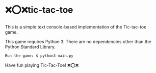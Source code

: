 # ❌⭕❌tic-tac-toe

This is a simple text console-based implementation of the Tic-tac-toe game. 

This game requires Python 3. There are no dependencies other than the Python Standard Library.

    Run the game: $ python3 main.py

Have fun playing Tic-Tac-Toe!  ❌⭕❌ 